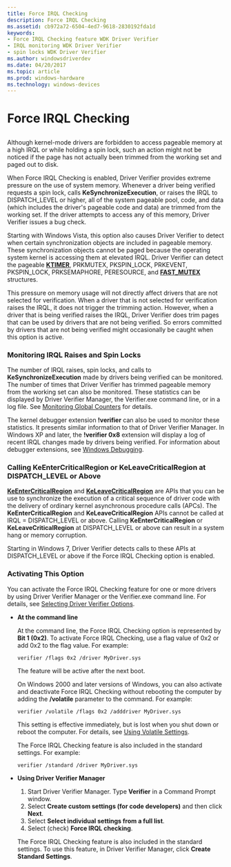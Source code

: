```yaml
---
title: Force IRQL Checking
description: Force IRQL Checking
ms.assetid: cb972a72-6504-4ed7-9618-2830192fda1d
keywords:
- Force IRQL Checking feature WDK Driver Verifier
- IRQL monitoring WDK Driver Verifier
- spin locks WDK Driver Verifier
ms.author: windowsdriverdev
ms.date: 04/20/2017
ms.topic: article
ms.prod: windows-hardware
ms.technology: windows-devices
---
```


# Force IRQL Checking


## <span id="ddk_forcing_irql_checking_tools"></span><span id="DDK_FORCING_IRQL_CHECKING_TOOLS"></span>


Although kernel-mode drivers are forbidden to access pageable memory at a high IRQL or while holding a spin lock, such an action might not be noticed if the page has not actually been trimmed from the working set and paged out to disk.

When Force IRQL Checking is enabled, Driver Verifier provides extreme pressure on the use of system memory. Whenever a driver being verified requests a spin lock, calls **KeSynchronizeExecution**, or raises the IRQL to DISPATCH\_LEVEL or higher, all of the system pageable pool, code, and data (which includes the driver's pageable code and data) are trimmed from the working set. If the driver attempts to access any of this memory, Driver Verifier issues a bug check.

Starting with Windows Vista, this option also causes Driver Verifier to detect when certain synchronization objects are included in pageable memory. These synchronization objects cannot be paged because the operating system kernel is accessing them at elevated IRQL. Driver Verifier can detect the pageable [**KTIMER**](https://msdn.microsoft.com/library/windows/hardware/ff554250), PRKMUTEX, PKSPIN\_LOCK, PRKEVENT, PKSPIN\_LOCK, PRKSEMAPHORE, PERESOURCE, and [**FAST\_MUTEX**](https://msdn.microsoft.com/library/windows/hardware/ff545715) structures.

This pressure on memory usage will not directly affect drivers that are not selected for verification. When a driver that is not selected for verification raises the IRQL, it does not trigger the trimming action. However, when a driver that is being verified raises the IRQL, Driver Verifier does trim pages that can be used by drivers that are not being verified. So errors committed by drivers that are not being verified might occasionally be caught when this option is active.

### <span id="monitoring_irql_raises_and_spin_locks"></span><span id="MONITORING_IRQL_RAISES_AND_SPIN_LOCKS"></span>Monitoring IRQL Raises and Spin Locks

The number of IRQL raises, spin locks, and calls to **KeSynchronizeExecution** made by drivers being verified can be monitored. The number of times that Driver Verifier has trimmed pageable memory from the working set can also be monitored. These statistics can be displayed by Driver Verifier Manager, the Verifier.exe command line, or in a log file. See [Monitoring Global Counters](monitoring-global-counters.md) for details.

The kernel debugger extension **!verifier** can also be used to monitor these statistics. It presents similar information to that of Driver Verifier Manager. In Windows XP and later, the **!verifier 0x8** extension will display a log of recent IRQL changes made by drivers being verified. For information about debugger extensions, see [Windows Debugging](https://msdn.microsoft.com/library/windows/hardware/ff551063).

### <span id="Calling_KeEnterCriticalRegion_or_KeLeaveCriticalRegion_at_DISPATCH_LEVEL_or_Above"></span><span id="calling_keentercriticalregion_or_keleavecriticalregion_at_dispatch_level_or_above"></span><span id="CALLING_KEENTERCRITICALREGION_OR_KELEAVECRITICALREGION_AT_DISPATCH_LEVEL_OR_ABOVE"></span>Calling KeEnterCriticalRegion or KeLeaveCriticalRegion at DISPATCH\_LEVEL or Above

[**KeEnterCriticalRegion**](https://msdn.microsoft.com/library/windows/hardware/ff552021) and [**KeLeaveCriticalRegion**](https://msdn.microsoft.com/library/windows/hardware/ff552964) are APIs that you can be use to synchronize the execution of a critical sequence of driver code with the delivery of ordinary kernel asynchronous procedure calls (APCs). The **KeEnterCriticalRegion** and **KeLeaveCriticalRegion** APIs cannot be called at IRQL = DISPATCH\_LEVEL or above. Calling **KeEnterCriticalRegion** or **KeLeaveCriticalRegion** at DISPATCH\_LEVEL or above can result in a system hang or memory corruption.

Starting in Windows 7, Driver Verifier detects calls to these APIs at DISPATCH\_LEVEL or above if the Force IRQL Checking option is enabled.

### <span id="activating_this_option"></span><span id="ACTIVATING_THIS_OPTION"></span>Activating This Option

You can activate the Force IRQL Checking feature for one or more drivers by using Driver Verifier Manager or the Verifier.exe command line. For details, see [Selecting Driver Verifier Options](selecting-driver-verifier-options.md).

-   **At the command line**

    At the command line, the Force IRQL Checking option is represented by **Bit 1 (0x2)**. To activate Force IRQL Checking, use a flag value of 0x2 or add 0x2 to the flag value. For example:

    ```
    verifier /flags 0x2 /driver MyDriver.sys
    ```

    The feature will be active after the next boot.

    On Windows 2000 and later versions of Windows, you can also activate and deactivate Force IRQL Checking without rebooting the computer by adding the **/volatile** parameter to the command. For example:

    ```
    verifier /volatile /flags 0x2 /adddriver MyDriver.sys
    ```

    This setting is effective immediately, but is lost when you shut down or reboot the computer. For details, see [Using Volatile Settings](using-volatile-settings.md).

    The Force IRQL Checking feature is also included in the standard settings. For example:

    ```
    verifier /standard /driver MyDriver.sys
    ```

-   **Using Driver Verifier Manager**

    1.  Start Driver Verifier Manager. Type **Verifier** in a Command Prompt window.
    2.  Select **Create custom settings (for code developers)** and then click **Next**.
    3.  Select **Select individual settings from a full list**.
    4.  Select (check) **Force IRQL checking**.

    The Force IRQL Checking feature is also included in the standard settings. To use this feature, in Driver Verifier Manager, click **Create Standard Settings**.

 

 





